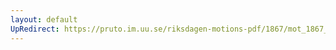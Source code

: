 ```yaml
---
layout: default
UpRedirect: https://pruto.im.uu.se/riksdagen-motions-pdf/1867/mot_1867__fk__82.pdf
---
```

